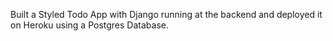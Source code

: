 Built a Styled Todo App with Django running at the backend and deployed it on Heroku using a Postgres Database.
